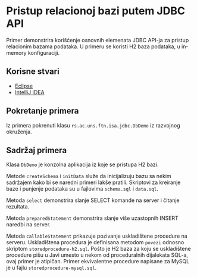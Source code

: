 # Pristup relacionoj bazi putem JDBC API

Primer demonstrira korišćenje osnovnih elemenata JDBC API-ja za pristup
relacionim bazama podataka. U primeru se koristi H2 baza podataka, u 
in-memory konfiguraciji.

## Korisne stvari

* [Eclipse](https://www.eclipse.org)
* [IntelliJ IDEA](https://www.jetbrains.com/idea/)

## Pokretanje primera

Iz primera pokrenuti klasu `rs.ac.uns.ftn.isa.jdbc.DbDemo` iz razvojnog okruženja.

## Sadržaj primera

Klasa `DbDemo` je konzolna aplikacija iz koje se pristupa H2 bazi.

Metode `createSchema` i `initData` služe da inicijalizuju bazu sa nekim
sadržajem kako bi se naredni primeri lakše pratili. Skriptovi za kreiranje
baze i punjenje podataka su u fajlovima `schema.sql` i `data.sql`. 

Metoda `select` demonstrira slanje SELECT komande na server i čitanje
rezultata.

Metoda `preparedStatement` demonstrira slanje više uzastopnih INSERT
naredbi na server.

Metoda `callableStatement` prikazuje pozivanje uskladištene procedure
na serveru. Uskladištena procedura je definisana metodom `povezi` odnosno
skriptom `storedprocedure-h2.sql`. Pošto je H2 baza za koju se
uskladištene procedure pišu u Javi umesto u nekom od proceduralnih
dijalekata SQL-a, ovaj primer je atipičan. Primer ekvivalentne procedure
napisane za MySQL je u fajlu `storedprocedure-mysql.sql`.
